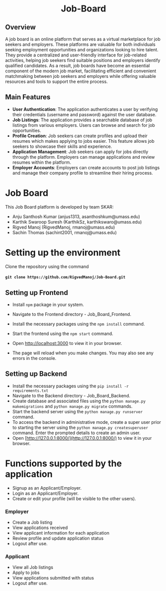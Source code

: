 <h1 style="text-align: center;">Job-Board</h1>

## Overview
A job board is an online platform that serves as a virtual marketplace for job seekers and employers. These platforms are valuable for both individuals seeking employment opportunities and organizations looking to hire talent. They provide a centralized and user-friendly interface for job-related activities, helping job seekers find suitable positions and employers identify qualified candidates. As a result, job boards have become an essential component of the modern job market, facilitating efficient and convenient matchmaking between job seekers and employers while offering valuable resources and tools to support the entire process.

## Main Features
- **User Authentication**: The application authenticates a user by verifying their credentials (username and password) against the user database.
- **Job Listings**: The application provides a searchable database of job listings from various employers. Users can browse and search for job opportunities.
- **Profile Creation**: Job seekers can create profiles and upload their resumes which makes applying to jobs easier. This feature allows job seekers to showcase their skills and experience.
- **Application Management**: Job seekers can apply for jobs directly through the platform. Employers can manage applications and review resumes within the platform.
- **Employer Accounts**: Employers can create accounts to post job listings and manage their company profile to streamline their hiring process.

# Job Board
This Job Board platform is developed by team SKAR:
<ul>
    <li> Anju Santhosh Kumar (anjus1313, asanthoshkum@umass.edu)
    <li> Karthik Swaroop Suresh (KarthikSz, karthikswaro@umass.edu)
    <li> Rigved Manoj (RigvedManoj, rmanoj@umass.edu)
    <li> Sachin Thomas (sachint2001, rmanoj@umass.edu)
</ul>

# Setting up the environment
Clone the repository using the command 
#### `git clone https://github.com/RigvedManoj/Job-Board.git`

## Setting up Frontend

- Install `npm` package in your system. 
- Navigate to the Frontend directory - Job_Board_Frontend.

- Install the necessary packages using the `npm install` command. 

- Start the frontend using the `npm start` command. 

- Open [http://localhost:3000](http://localhost:3000) to view it in your browser.

- The page will reload when you make changes. You may also see any errors in the console.

## Setting up Backend

- Install the necessary packages using the `pip install -r requirements.txt`
- Navigate to the Backend directory - Job_Board_Backend.
- Create database and associated files using the `python manage.py makemigrations` and `python manage.py migrate` commands.
- Start the backend server using the `python manage.py runserver` command.
- To access the backend in administrative mode, create a super user prior to starting the server using the `python manage.py createsuperuser` command. Enter the prompted details to create an admin user.
- Open [http://127.0.0.1:8000/](http://127.0.0.1:8000/) to view it in your browser.

# Functions supported by the application

- Signup as an Applicant/Employer.
- Login as an Applicant/Employer.
- Create or edit your profile (will be visible to the other users).

### Employer

- Create a Job listing
- View applications received 
- View applicant information for each application
- Review profile and update application status 
- Logout after use.

### Applicant

- View all Job listings
- Apply to jobs
- View applications submitted with status
- Logout after use.






